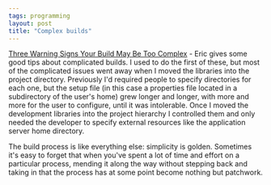 ```yaml
---
tags: programming
layout: post
title: "Complex builds"
---
```




<a href="http://www.freeroller.net/page/ericfj/20030318#html_head_head_body_i">Three Warning Signs Your Build May Be Too Complex</a> - Eric gives some good tips about complicated builds. I used to do the first of these, but most of the complicated issues went away when I moved the libraries into the project directory. Previously I'd required people to specify directories for each one, but the setup file (in this case a properties file located in a subdirectory of the user's home) grew longer and longer, with more and more for the user to configure, until it was intolerable. Once I moved the development libraries into the project hierarchy I controlled them and only needed the developer to specify external resources like the application server home directory.

<p>The build process is like everything else: simplicity is golden. Sometimes it's easy to forget that when you've spent a lot of time and effort on a particular process, mending it along the way without stepping back and taking in that the process has at some point become nothing but patchwork.</p>


